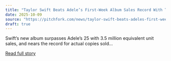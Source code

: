 ```yaml
---
title: "Taylor Swift Beats Adele’s First-Week Album Sales Record With The Life of a Showgirl"
date: 2025-10-09
source: "https://pitchfork.com/news/taylor-swift-beats-adeles-first-week-album-sales-record-with-the-life-of-a-showgirl"
draft: true
---
```


Swift’s new album surpasses Adele’s 25 with 3.5 million equivalent unit sales, and nears the record for actual copies sold...

[Read full story](https://pitchfork.com/news/taylor-swift-beats-adeles-first-week-album-sales-record-with-the-life-of-a-showgirl)
